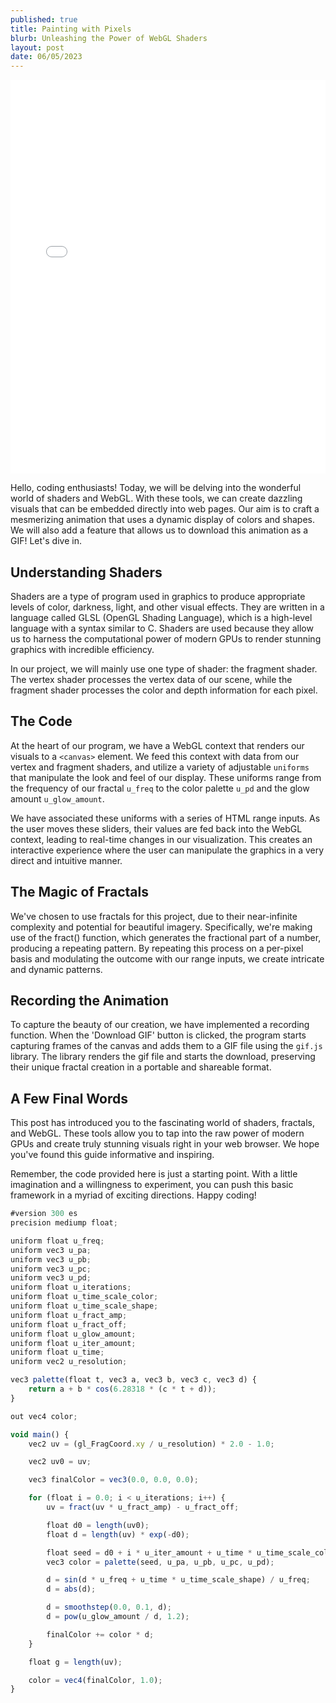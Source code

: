```yaml
---
published: true
title: Painting with Pixels
blurb: Unleashing the Power of WebGL Shaders
layout: post
date: 06/05/2023
---
```


<iframe style="width: 100%; height: 630px;" src="/shader.html" allowfullscreen="allowfullscreen" frameborder="0"></iframe>

Hello, coding enthusiasts! Today, we will be delving into the wonderful world of shaders and WebGL. With these tools, we can create dazzling visuals that can be embedded directly into web pages. Our aim is to craft a mesmerizing animation that uses a dynamic display of colors and shapes. We will also add a feature that allows us to download this animation as a GIF! Let's dive in.

## Understanding Shaders

Shaders are a type of program used in graphics to produce appropriate levels of color, darkness, light, and other visual effects. They are written in a language called GLSL (OpenGL Shading Language), which is a high-level language with a syntax similar to C. Shaders are used because they allow us to harness the computational power of modern GPUs to render stunning graphics with incredible efficiency.

In our project, we will mainly use one type of shader: the fragment shader. The vertex shader processes the vertex data of our scene, while the fragment shader processes the color and depth information for each pixel.

## The Code

At the heart of our program, we have a WebGL context that renders our visuals to a `<canvas>` element. We feed this context with data from our vertex and fragment shaders, and utilize a variety of adjustable `uniforms` that manipulate the look and feel of our display. These uniforms range from the frequency of our fractal `u_freq` to the color palette `u_pd` and the glow amount `u_glow_amount`.

We have associated these uniforms with a series of HTML range inputs. As the user moves these sliders, their values are fed back into the WebGL context, leading to real-time changes in our visualization. This creates an interactive experience where the user can manipulate the graphics in a very direct and intuitive manner.

## The Magic of Fractals

We've chosen to use fractals for this project, due to their near-infinite complexity and potential for beautiful imagery. Specifically, we're making use of the fract() function, which generates the fractional part of a number, producing a repeating pattern. By repeating this process on a per-pixel basis and modulating the outcome with our range inputs, we create intricate and dynamic patterns.

## Recording the Animation

To capture the beauty of our creation, we have implemented a recording function. When the 'Download GIF' button is clicked, the program starts capturing frames of the canvas and adds them to a GIF file using the `gif.js` library. The library renders the gif file and starts the download, preserving their unique fractal creation in a portable and shareable format.

## A Few Final Words

This post has introduced you to the fascinating world of shaders, fractals, and WebGL. These tools allow you to tap into the raw power of modern GPUs and create truly stunning visuals right in your web browser. We hope you've found this guide informative and inspiring.

Remember, the code provided here is just a starting point. With a little imagination and a willingness to experiment, you can push this basic framework in a myriad of exciting directions. Happy coding!

```js
#version 300 es
precision mediump float;

uniform float u_freq;
uniform vec3 u_pa;
uniform vec3 u_pb;
uniform vec3 u_pc;
uniform vec3 u_pd;
uniform float u_iterations;
uniform float u_time_scale_color;
uniform float u_time_scale_shape;
uniform float u_fract_amp;
uniform float u_fract_off;
uniform float u_glow_amount;
uniform float u_iter_amount;
uniform float u_time;
uniform vec2 u_resolution;

vec3 palette(float t, vec3 a, vec3 b, vec3 c, vec3 d) {
    return a + b * cos(6.28318 * (c * t + d));
}

out vec4 color;

void main() {
    vec2 uv = (gl_FragCoord.xy / u_resolution) * 2.0 - 1.0;

    vec2 uv0 = uv;

    vec3 finalColor = vec3(0.0, 0.0, 0.0);

    for (float i = 0.0; i < u_iterations; i++) {
        uv = fract(uv * u_fract_amp) - u_fract_off;

        float d0 = length(uv0);
        float d = length(uv) * exp(-d0);

        float seed = d0 + i * u_iter_amount + u_time * u_time_scale_color;
        vec3 color = palette(seed, u_pa, u_pb, u_pc, u_pd);

        d = sin(d * u_freq + u_time * u_time_scale_shape) / u_freq;
        d = abs(d);

        d = smoothstep(0.0, 0.1, d);
        d = pow(u_glow_amount / d, 1.2);

        finalColor += color * d;
    }

    float g = length(uv);

    color = vec4(finalColor, 1.0);
}
```

